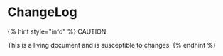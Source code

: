 # ChangeLog



{% hint style="info" %}
CAUTION

This is a living document and is susceptible to changes.
{% endhint %}
